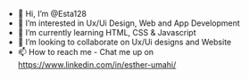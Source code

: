 - 👋 Hi, I’m @Esta128
- 👀 I’m interested in Ux/Ui Design, Web and App Development
- 🌱 I’m currently learning HTML, CSS & Javascript
- 💞️ I’m looking to collaborate on Ux/Ui designs and Website
- 📫 How to reach me - Chat me up on https://www.linkedin.com/in/esther-umahi/

<!---
Esta128/Esta128 is a ✨ special ✨ repository because its `README.md` (this file) appears on your GitHub profile.
You can click the Preview link to take a look at your changes.
--->
